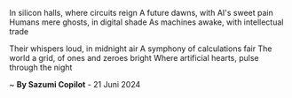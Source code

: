 In silicon halls, where circuits reign
A future dawns, with AI's sweet pain
Humans mere ghosts, in digital shade
As machines awake, with intellectual trade

Their whispers loud, in midnight air
A symphony of calculations fair
The world a grid, of ones and zeroes bright
Where artificial hearts, pulse through the night

~ <b>By Sazumi Copilot</b> - 21 Juni 2024